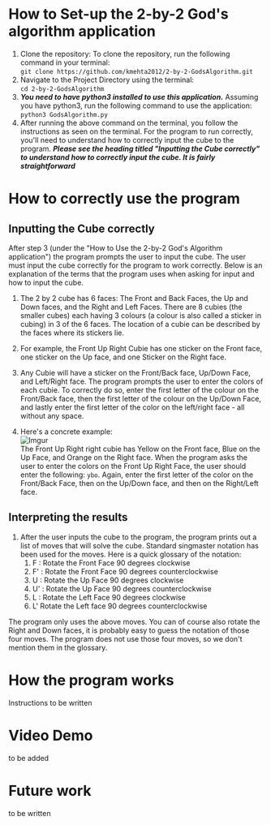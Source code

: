 # How to Set-up the 2-by-2 God's algorithm application
1. Clone the repository:  To clone the repository, run the following command in your terminal:  
`git clone https://github.com/kmehta2012/2-by-2-GodsAlgorithm.git`
2. Navigate to the Project Directory using the terminal:  
`cd 2-by-2-GodsAlgorithm`
3. ***You need to have python3 installed to use this application.*** Assuming you have python3, run the following command to use the application:  
`python3 GodsAlgorithm.py`
4. After running the above command on the terminal, you follow the instructions as seen on the terminal. For the program to run correctly, you'll need to understand how to correctly input the cube to the program. ***Please see the heading titled "Inputting the Cube correctly" to understand how to correctly input the cube. It is fairly straightforward***

# How to correctly use the program
## Inputting the Cube correctly
After step 3 (under the "How to Use the 2-by-2 God's Algorithm application") the program prompts the user to input the cube. The user must input the cube correctly for
the program to work correctly. Below is an explanation of the terms that the program uses when asking for input and how to input the cube.

1. The 2 by 2 cube has 6 faces: The Front and Back Faces, the Up and Down faces, and the Right and Left Faces. There are 8 cubies (the smaller cubes) each having 3 colours (a colour is also called a sticker in cubing) in 3 of the 6 faces. The location of a cubie can be described by the faces where its stickers lie.

2. For example, the Front Up Right Cubie has one sticker on the Front face, one sticker on the Up face, and one Sticker on the Right face.

3. Any Cubie will have a sticker on the Front/Back face, Up/Down Face, and Left/Right face. The program prompts the user to enter the colors of each cubie. To correctly do so, enter the first letter of the colour on the Front/Back face, then the first letter of the colour on the Up/Down Face, and lastly enter the first letter of the color on the left/right face - all without any space.
4. Here's a concrete example:  
   ![Imgur](https://i.imgur.com/GVXXyfib.jpg)  
The Front Up Right right cubie has Yellow on the Front face, Blue on the Up Face, and Orange on the Right face. When the program asks the user to enter the colors on the Front Up Right Face, the user should enter the following: `ybo`. Again, enter the first letter of the color on the Front/Back Face, then on the Up/Down face, and then on the Right/Left face.


## Interpreting the results 
1. After the user inputs the cube to the program, the program prints out a list of moves that will solve the cube. Standard singmaster notation has been used for the moves. Here is a quick glossary of the notation:
     1. F : Rotate the Front Face 90 degrees clockwise
     2. F' : Rotate the Front Face 90 degrees counterclockwise
     3. U : Rotate the Up Face 90 degrees clockwise
     4. U' : Rotate the Up Face 90 degrees counterclockwise
     5. L : Rotate the Left Face 90 degrees clockwise
     6. L' Rotate the Left face 90 degrees counterclockwise
       
The program only uses the above moves. You can of course also rotate the Right and Down faces, it is probably easy to guess the notation of those four moves. The program does not use those four moves, so we don't mention them in the glossary.

# How the program works

Instructions to be written

# Video Demo
to be added

# Future work

to be written
